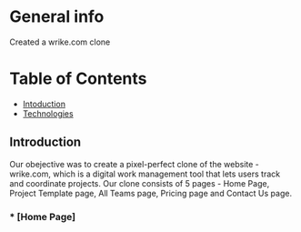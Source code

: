 # General info
Created a wrike.com clone

# Table of Contents
* [Intoduction](#introduction)
* [Technologies](#technologies)

## Introduction
Our obejective was to create a pixel-perfect clone of the website - wrike.com, which is a digital work management tool that lets users track and coordinate projects.
Our clone consists of 5 pages - Home Page, Project Template page, All Teams page, Pricing page and Contact Us page.

### * [Home Page]
